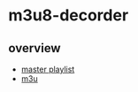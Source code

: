# m3u8-decorder

## overview

- [master playlist](https://developer.apple.com/documentation/http_live_streaming/example_playlists_for_http_live_streaming/creating_a_master_playlist)
- [m3u](https://tools.ietf.org/html/draft-pantos-http-live-streaming-23)
